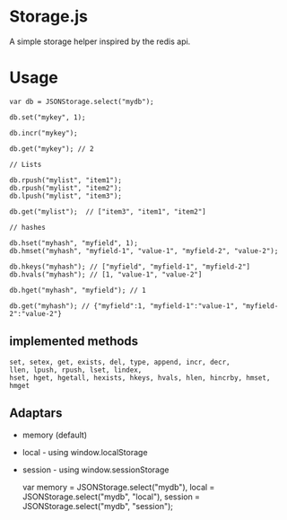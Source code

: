Storage.js
==========

A simple storage helper inspired by the redis api.

# Usage

    var db = JSONStorage.select("mydb");

    db.set("mykey", 1);
    
    db.incr("mykey");
    
    db.get("mykey"); // 2

    // Lists

    db.rpush("mylist", "item1");
    db.rpush("mylist", "item2");
    db.lpush("mylist", "item3");

    db.get("mylist");  // ["item3", "item1", "item2"]

    // hashes

    db.hset("myhash", "myfield", 1);
    db.hmset("myhash", "myfield-1", "value-1", "myfield-2", "value-2");

    db.hkeys("myhash"); // ["myfield", "myfield-1", "myfield-2"]
    db.hvals("myhash"); // [1, "value-1", "value-2"]

    db.hget("myhash", "myfield"); // 1

    db.get("myhash"); // {"myfield":1, "myfield-1":"value-1", "myfield-2":"value-2"}

## implemented methods

    set, setex, get, exists, del, type, append, incr, decr, 
    llen, lpush, rpush, lset, lindex,
    hset, hget, hgetall, hexists, hkeys, hvals, hlen, hincrby, hmset, hmget

## Adaptars

- memory (default)
- local   - using window.localStorage
- session - using window.sessionStorage

    var memory  = JSONStorage.select("mydb"),
        local   = JSONStorage.select("mydb", "local"),
        session = JSONStorage.select("mydb", "session");
    
